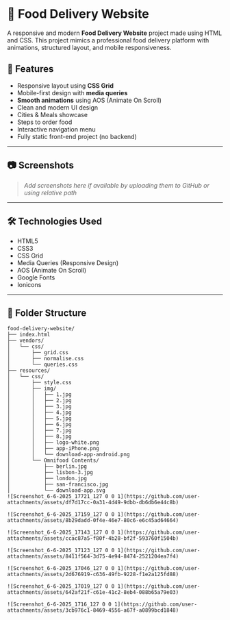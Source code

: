 # 🍔 Food Delivery Website

A responsive and modern **Food Delivery Website** project made using HTML and CSS. This project mimics a professional food delivery platform with animations, structured layout, and mobile responsiveness.

## 🚀 Features

- Responsive layout using **CSS Grid**
- Mobile-first design with **media queries**
- **Smooth animations** using AOS (Animate On Scroll)
- Clean and modern UI design
- Cities & Meals showcase
- Steps to order food
- Interactive navigation menu
- Fully static front-end project (no backend)

---

## 📷 Screenshots

> _Add screenshots here if available by uploading them to GitHub or using relative path_

---

## 🛠 Technologies Used

- HTML5
- CSS3
- CSS Grid
- Media Queries (Responsive Design)
- AOS (Animate On Scroll)
- Google Fonts
- Ionicons

---

## 📁 Folder Structure

```plaintext
food-delivery-website/
├── index.html
├── vendors/
│   └── css/
│       ├── grid.css
│       ├── normalise.css
│       └── queries.css
├── resources/
│   └── css/
│       ├── style.css
│       ├── img/
│       │   ├── 1.jpg
│       │   ├── 2.jpg
│       │   ├── 3.jpg
│       │   ├── 4.jpg
│       │   ├── 5.jpg
│       │   ├── 6.jpg
│       │   ├── 7.jpg
│       │   ├── 8.jpg
│       │   ├── logo-white.png
│       │   ├── app-iPhone.png
│       │   └── download-app-android.png
│       └── Omnifood Contents/
│           ├── berlin.jpg
│           ├── lisbon-3.jpg
│           ├── london.jpg
│           ├── san-francisco.jpg
│           └── download-app.svg
![Screenshot_6-6-2025_17721_127 0 0 1](https://github.com/user-attachments/assets/df7d17cc-0a31-4d49-9dbb-db6db6e44c8b)

![Screenshot_6-6-2025_17159_127 0 0 1](https://github.com/user-attachments/assets/8b29dadd-0f4e-46e7-80c6-e6c45ad64664)

![Screenshot_6-6-2025_17143_127 0 0 1](https://github.com/user-attachments/assets/ccac87a5-f80f-4b28-bf2f-593760f1504b)

![Screenshot_6-6-2025_17123_127 0 0 1](https://github.com/user-attachments/assets/8411f564-3d75-4e94-8474-2521204ea7f4)

![Screenshot_6-6-2025_17046_127 0 0 1](https://github.com/user-attachments/assets/2d676919-c636-49fb-9228-f1e2a125fd88)

![Screenshot_6-6-2025_17019_127 0 0 1](https://github.com/user-attachments/assets/642af21f-c61e-41c2-8eb4-088b65a79e03)

![Screenshot_6-6-2025_1716_127 0 0 1](https://github.com/user-attachments/assets/3cb976c1-8469-4556-a67f-a0899bcd1848)
